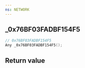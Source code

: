 ```yaml
---
ns: NETWORK
---
```

## _0x76BF03FADBF154F5

```c
// 0x76BF03FADBF154F5
Any _0x76BF03FADBF154F5();
```


## Return value
